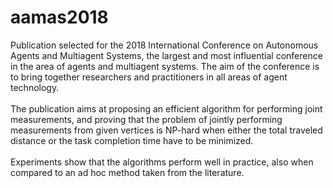 # aamas2018
Publication selected for the 2018 International Conference on Autonomous Agents and Multiagent Systems, the largest and most influential conference in the area of agents and multiagent systems. The aim of the conference is to bring together researchers and practitioners in all areas of agent technology.<br>
<br>
The publication aims at proposing an efficient algorithm for performing joint measurements, and proving that the problem of jointly performing measurements from given vertices is NP-hard when either the total traveled distance or the task completion time have to be minimized.<br>
<br>
Experiments show that the algorithms perform well in practice, also when compared to an ad hoc method taken from the literature.

